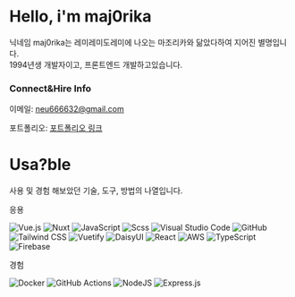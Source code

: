 # Hello, i'm maj0rika

닉네임 maj0rika는 레미레미도레미에 나오는 마조리카와 닮았다하여 지어진 별명입니다.<br />
1994년생 개발자이고, 프론트엔드 개발하고있습니다. 

### Connect&Hire Info

이메일: neu666632@gmail.com

포트폴리오: [포트폴리오 링크](https://maj0rika.com)

# Usa?ble

사용 및 경험 해보았던 기술, 도구, 방법의 나열입니다.

응용

![Vue.js](https://img.shields.io/badge/vuejs-%2335495e.svg?style=for-the-badge&logo=vuedotjs&logoColor=%234FC08D)
![Nuxt](https://img.shields.io/badge/Nuxt.js-00C58E?style=for-the-badge&logo=Nuxt.js&logoColor=white)
![JavaScript](https://img.shields.io/badge/javascript-%23323330.svg?style=for-the-badge&logo=javascript&logoColor=%23F7DF1E)
![Scss](https://img.shields.io/badge/Sass-CC6699?style=for-the-badge&logo=sass&logoColor=white)
![Visual Studio Code](https://img.shields.io/badge/VisualStudioCode-0078d7.svg?style=for-the-badge&logo=visual-studio-code&logoColor=white)
![GitHub](https://img.shields.io/badge/github-%23121011.svg?style=for-the-badge&logo=github&logoColor=white)
![Tailwind CSS](https://img.shields.io/badge/Tailwind%20CSS-38B2AC?style=for-the-badge&logo=Tailwind-CSS&logoColor=white)
![Vuetify](https://img.shields.io/badge/Vuetify-1867C0?style=for-the-badge&logo=Vuetify&logoColor=white)
![DaisyUI](https://img.shields.io/badge/DaisyUI-5A0EF8?style=for-the-badge&logo=DaisyUI&logoColor=white)
![React](https://img.shields.io/badge/react-%2320232a.svg?style=for-the-badge&logo=react&logoColor=%2361DAFB)
![AWS](https://img.shields.io/badge/AWS-%23FF9900.svg?style=for-the-badge&logo=amazon-aws&logoColor=white)
![TypeScript](https://img.shields.io/badge/typescript-%23007ACC.svg?style=for-the-badge&logo=typescript&logoColor=white)
![Firebase](https://img.shields.io/badge/firebase-%23039BE5.svg?style=for-the-badge&logo=firebase)



경험

![Docker](https://img.shields.io/badge/docker-%230db7ed.svg?style=for-the-badge&logo=docker&logoColor=white)
![GitHub Actions](https://img.shields.io/badge/githubactions-%232671E5.svg?style=for-the-badge&logo=githubactions&logoColor=white)
![NodeJS](https://img.shields.io/badge/node.js-%2343853D.svg?style=for-the-badge&logo=node.js&logoColor=white)
![Express.js](https://img.shields.io/badge/express.js-%23404d59.svg?style=for-the-badge&logo=express&logoColor=%2361DAFB)
